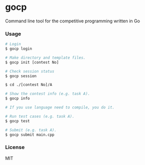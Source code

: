 # gocp

Command line tool for the competitive programming written in Go

### Usage

```sh 
# Login
$ gocp login

# Make directory and template files.
$ gocp init [contest No]

# Check session status
$ gocp session

$ cd ./[contest No]/A

# Show the contest info (e.g. task A).
$ gocp info

# If you use language need to compile, you do it.

# Run test cases (e.g. task A).
$ gocp test

# Submit (e.g. task A).
$ gocp submit main.cpp
```

### License

MIT
